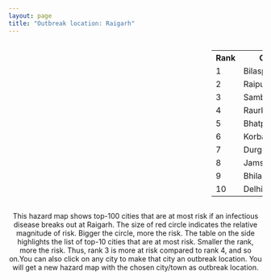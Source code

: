 ```yaml
---
layout: page
title: "Outbreak location: Raigarh"
---
```

<div style="width: 100%; overflow: auto;">
<div style="width: 75%; float: left;">
<div id="mapid">
<script src="https://buda-magenta.github.io/hazard_map/load_map.js"></script>

<script>
var marker_outbreak = L.marker([22.500000, 83.500000],{"autoPan": true}).addTo(map); marker_outbreak.bindTooltip("Raigarh").openTooltip();

var circle_1 = L.circle([22.383333, 82.133333], {"pane": "markerPane", "color": "red", "fill": true, "fillOpacity": 0.2, "fillRule": "evenodd", "lineCap": "round", "lineJoin": "round", "opacity": 1.0, "radius": 69301, "stroke": true, "weight": 3}).addTo(map);
circle_1.bindTooltip("Bilaspur<br>rank: 1<br>hazard index: 0.069301")
circle_1.bindPopup('<a href="https://buda-magenta.github.io/hazard_map/Bilaspur">Bilaspur</a>')

var circle_2 = L.circle([21.237947, 81.633683], {"pane": "markerPane", "color": "red", "fill": true, "fillOpacity": 0.2, "fillRule": "evenodd", "lineCap": "round", "lineJoin": "round", "opacity": 1.0, "radius": 60362, "stroke": true, "weight": 3}).addTo(map);
circle_2.bindTooltip("Raipur<br>rank: 2<br>hazard index: 0.060362")
circle_2.bindPopup('<a href="https://buda-magenta.github.io/hazard_map/Raipur">Raipur</a>')

var circle_3 = L.circle([21.400000, 83.883333], {"pane": "markerPane", "color": "red", "fill": true, "fillOpacity": 0.2, "fillRule": "evenodd", "lineCap": "round", "lineJoin": "round", "opacity": 1.0, "radius": 59014, "stroke": true, "weight": 3}).addTo(map);
circle_3.bindTooltip("Sambalpur<br>rank: 3<br>hazard index: 0.059015")
circle_3.bindPopup('<a href="https://buda-magenta.github.io/hazard_map/Sambalpur">Sambalpur</a>')

var circle_4 = L.circle([22.214285, 84.872437], {"pane": "markerPane", "color": "red", "fill": true, "fillOpacity": 0.2, "fillRule": "evenodd", "lineCap": "round", "lineJoin": "round", "opacity": 1.0, "radius": 22438, "stroke": true, "weight": 3}).addTo(map);
circle_4.bindTooltip("Raurkela<br>rank: 4<br>hazard index: 0.022439")
circle_4.bindPopup('<a href="https://buda-magenta.github.io/hazard_map/Raurkela">Raurkela</a>')

var circle_5 = L.circle([21.735348, 81.944459], {"pane": "markerPane", "color": "red", "fill": true, "fillOpacity": 0.2, "fillRule": "evenodd", "lineCap": "round", "lineJoin": "round", "opacity": 1.0, "radius": 17685, "stroke": true, "weight": 3}).addTo(map);
circle_5.bindTooltip("Bhatpara<br>rank: 5<br>hazard index: 0.017685")
circle_5.bindPopup('<a href="https://buda-magenta.github.io/hazard_map/Bhatpara">Bhatpara</a>')

var circle_6 = L.circle([22.519770, 82.629515], {"pane": "markerPane", "color": "red", "fill": true, "fillOpacity": 0.2, "fillRule": "evenodd", "lineCap": "round", "lineJoin": "round", "opacity": 1.0, "radius": 16450, "stroke": true, "weight": 3}).addTo(map);
circle_6.bindTooltip("Korba<br>rank: 6<br>hazard index: 0.016451")
circle_6.bindPopup('<a href="https://buda-magenta.github.io/hazard_map/Korba">Korba</a>')

var circle_7 = L.circle([21.199035, 81.397955], {"pane": "markerPane", "color": "red", "fill": true, "fillOpacity": 0.2, "fillRule": "evenodd", "lineCap": "round", "lineJoin": "round", "opacity": 1.0, "radius": 16054, "stroke": true, "weight": 3}).addTo(map);
circle_7.bindTooltip("Durg<br>rank: 7<br>hazard index: 0.016054")
circle_7.bindPopup('<a href="https://buda-magenta.github.io/hazard_map/Durg">Durg</a>')

var circle_8 = L.circle([22.801519, 86.202958], {"pane": "markerPane", "color": "red", "fill": true, "fillOpacity": 0.2, "fillRule": "evenodd", "lineCap": "round", "lineJoin": "round", "opacity": 1.0, "radius": 14991, "stroke": true, "weight": 3}).addTo(map);
circle_8.bindTooltip("Jamshedpur<br>rank: 8<br>hazard index: 0.014992")
circle_8.bindPopup('<a href="https://buda-magenta.github.io/hazard_map/Jamshedpur">Jamshedpur</a>')

var circle_9 = L.circle([21.200996, 81.335426], {"pane": "markerPane", "color": "red", "fill": true, "fillOpacity": 0.2, "fillRule": "evenodd", "lineCap": "round", "lineJoin": "round", "opacity": 1.0, "radius": 11993, "stroke": true, "weight": 3}).addTo(map);
circle_9.bindTooltip("Bhilai Nagar<br>rank: 9<br>hazard index: 0.011993")
circle_9.bindPopup('<a href="https://buda-magenta.github.io/hazard_map/Bhilai_Nagar">Bhilai Nagar</a>')

var circle_10 = L.circle([28.651718, 77.221939], {"pane": "markerPane", "color": "red", "fill": true, "fillOpacity": 0.2, "fillRule": "evenodd", "lineCap": "round", "lineJoin": "round", "opacity": 1.0, "radius": 11790, "stroke": true, "weight": 3}).addTo(map);
circle_10.bindTooltip("Delhi<br>rank: 10<br>hazard index: 0.011790")
circle_10.bindPopup('<a href="https://buda-magenta.github.io/hazard_map/Delhi">Delhi</a>')

var circle_11 = L.circle([20.972740, 80.691555], {"pane": "markerPane", "color": "red", "fill": true, "fillOpacity": 0.2, "fillRule": "evenodd", "lineCap": "round", "lineJoin": "round", "opacity": 1.0, "radius": 9301, "stroke": true, "weight": 3}).addTo(map);
circle_11.bindTooltip("Rajnandgaon<br>rank: 11<br>hazard index: 0.009302")
circle_11.bindPopup('<a href="https://buda-magenta.github.io/hazard_map/Rajnandgaon">Rajnandgaon</a>')

var circle_12 = L.circle([20.843512, 75.525927], {"pane": "markerPane", "color": "red", "fill": true, "fillOpacity": 0.2, "fillRule": "evenodd", "lineCap": "round", "lineJoin": "round", "opacity": 1.0, "radius": 8879, "stroke": true, "weight": 3}).addTo(map);
circle_12.bindTooltip("Jalgaon<br>rank: 12<br>hazard index: 0.008879")
circle_12.bindPopup('<a href="https://buda-magenta.github.io/hazard_map/Jalgaon">Jalgaon</a>')

var circle_13 = L.circle([21.145629, 80.268387], {"pane": "markerPane", "color": "red", "fill": true, "fillOpacity": 0.2, "fillRule": "evenodd", "lineCap": "round", "lineJoin": "round", "opacity": 1.0, "radius": 7579, "stroke": true, "weight": 3}).addTo(map);
circle_13.bindTooltip("Gondiya<br>rank: 13<br>hazard index: 0.007580")
circle_13.bindPopup('<a href="https://buda-magenta.github.io/hazard_map/Gondiya">Gondiya</a>')

var circle_14 = L.circle([23.122634, 83.198189], {"pane": "markerPane", "color": "red", "fill": true, "fillOpacity": 0.2, "fillRule": "evenodd", "lineCap": "round", "lineJoin": "round", "opacity": 1.0, "radius": 6609, "stroke": true, "weight": 3}).addTo(map);
circle_14.bindTooltip("Ambikapur<br>rank: 14<br>hazard index: 0.006610")
circle_14.bindPopup('<a href="https://buda-magenta.github.io/hazard_map/Ambikapur">Ambikapur</a>')

var circle_15 = L.circle([22.541418, 88.357691], {"pane": "markerPane", "color": "red", "fill": true, "fillOpacity": 0.2, "fillRule": "evenodd", "lineCap": "round", "lineJoin": "round", "opacity": 1.0, "radius": 6439, "stroke": true, "weight": 3}).addTo(map);
circle_15.bindTooltip("Kolkata<br>rank: 15<br>hazard index: 0.006439")
circle_15.bindPopup('<a href="https://buda-magenta.github.io/hazard_map/Kolkata">Kolkata</a>')

var circle_16 = L.circle([25.531031, 78.652689], {"pane": "markerPane", "color": "red", "fill": true, "fillOpacity": 0.2, "fillRule": "evenodd", "lineCap": "round", "lineJoin": "round", "opacity": 1.0, "radius": 5817, "stroke": true, "weight": 3}).addTo(map);
circle_16.bindTooltip("Jhansi<br>rank: 16<br>hazard index: 0.005818")
circle_16.bindPopup('<a href="https://buda-magenta.github.io/hazard_map/Jhansi">Jhansi</a>')

var circle_17 = L.circle([21.149813, 79.082056], {"pane": "markerPane", "color": "red", "fill": true, "fillOpacity": 0.2, "fillRule": "evenodd", "lineCap": "round", "lineJoin": "round", "opacity": 1.0, "radius": 3963, "stroke": true, "weight": 3}).addTo(map);
circle_17.bindTooltip("Nagpur<br>rank: 17<br>hazard index: 0.003963")
circle_17.bindPopup('<a href="https://buda-magenta.github.io/hazard_map/Nagpur">Nagpur</a>')

var circle_18 = L.circle([20.266777, 85.843559], {"pane": "markerPane", "color": "red", "fill": true, "fillOpacity": 0.2, "fillRule": "evenodd", "lineCap": "round", "lineJoin": "round", "opacity": 1.0, "radius": 3952, "stroke": true, "weight": 3}).addTo(map);
circle_18.bindTooltip("Bhubaneswar<br>rank: 18<br>hazard index: 0.003952")
circle_18.bindPopup('<a href="https://buda-magenta.github.io/hazard_map/Bhubaneswar">Bhubaneswar</a>')

var circle_19 = L.circle([22.782355, 86.159003], {"pane": "markerPane", "color": "red", "fill": true, "fillOpacity": 0.2, "fillRule": "evenodd", "lineCap": "round", "lineJoin": "round", "opacity": 1.0, "radius": 3157, "stroke": true, "weight": 3}).addTo(map);
circle_19.bindTooltip("Adityapur<br>rank: 19<br>hazard index: 0.003157")
circle_19.bindPopup('<a href="https://buda-magenta.github.io/hazard_map/Adityapur">Adityapur</a>')

var circle_20 = L.circle([22.890183, 88.426939], {"pane": "markerPane", "color": "red", "fill": true, "fillOpacity": 0.2, "fillRule": "evenodd", "lineCap": "round", "lineJoin": "round", "opacity": 1.0, "radius": 2456, "stroke": true, "weight": 3}).addTo(map);
circle_20.bindTooltip("Naihati<br>rank: 20<br>hazard index: 0.002457")
circle_20.bindPopup('<a href="https://buda-magenta.github.io/hazard_map/Naihati">Naihati</a>')

var circle_21 = L.circle([19.087076, 82.023572], {"pane": "markerPane", "color": "red", "fill": true, "fillOpacity": 0.2, "fillRule": "evenodd", "lineCap": "round", "lineJoin": "round", "opacity": 1.0, "radius": 1898, "stroke": true, "weight": 3}).addTo(map);
circle_21.bindTooltip("Jagdalpur<br>rank: 21<br>hazard index: 0.001898")
circle_21.bindPopup('<a href="https://buda-magenta.github.io/hazard_map/Jagdalpur">Jagdalpur</a>')

var circle_22 = L.circle([23.258486, 77.401989], {"pane": "markerPane", "color": "red", "fill": true, "fillOpacity": 0.2, "fillRule": "evenodd", "lineCap": "round", "lineJoin": "round", "opacity": 1.0, "radius": 1880, "stroke": true, "weight": 3}).addTo(map);
circle_22.bindTooltip("Bhopal<br>rank: 22<br>hazard index: 0.001880")
circle_22.bindPopup('<a href="https://buda-magenta.github.io/hazard_map/Bhopal">Bhopal</a>')

var circle_23 = L.circle([23.370035, 85.325013], {"pane": "markerPane", "color": "red", "fill": true, "fillOpacity": 0.2, "fillRule": "evenodd", "lineCap": "round", "lineJoin": "round", "opacity": 1.0, "radius": 1654, "stroke": true, "weight": 3}).addTo(map);
circle_23.bindTooltip("Ranchi<br>rank: 23<br>hazard index: 0.001654")
circle_23.bindPopup('<a href="https://buda-magenta.github.io/hazard_map/Ranchi">Ranchi</a>')

var circle_24 = L.circle([21.934900, 86.732400], {"pane": "markerPane", "color": "red", "fill": true, "fillOpacity": 0.2, "fillRule": "evenodd", "lineCap": "round", "lineJoin": "round", "opacity": 1.0, "radius": 1597, "stroke": true, "weight": 3}).addTo(map);
circle_24.bindTooltip("Baripada<br>rank: 24<br>hazard index: 0.001598")
circle_24.bindPopup('<a href="https://buda-magenta.github.io/hazard_map/Baripada">Baripada</a>')

var circle_25 = L.circle([27.175255, 78.009816], {"pane": "markerPane", "color": "red", "fill": true, "fillOpacity": 0.2, "fillRule": "evenodd", "lineCap": "round", "lineJoin": "round", "opacity": 1.0, "radius": 1535, "stroke": true, "weight": 3}).addTo(map);
circle_25.bindTooltip("Agra<br>rank: 25<br>hazard index: 0.001536")
circle_25.bindPopup('<a href="https://buda-magenta.github.io/hazard_map/Agra">Agra</a>')

var circle_26 = L.circle([25.609324, 85.123525], {"pane": "markerPane", "color": "red", "fill": true, "fillOpacity": 0.2, "fillRule": "evenodd", "lineCap": "round", "lineJoin": "round", "opacity": 1.0, "radius": 1150, "stroke": true, "weight": 3}).addTo(map);
circle_26.bindTooltip("Patna<br>rank: 26<br>hazard index: 0.001151")
circle_26.bindPopup('<a href="https://buda-magenta.github.io/hazard_map/Patna">Patna</a>')

var circle_27 = L.circle([17.723128, 83.301284], {"pane": "markerPane", "color": "red", "fill": true, "fillOpacity": 0.2, "fillRule": "evenodd", "lineCap": "round", "lineJoin": "round", "opacity": 1.0, "radius": 1071, "stroke": true, "weight": 3}).addTo(map);
circle_27.bindTooltip("Visakhapatnam<br>rank: 27<br>hazard index: 0.001072")
circle_27.bindPopup('<a href="https://buda-magenta.github.io/hazard_map/Visakhapatnam">Visakhapatnam</a>')

var circle_28 = L.circle([20.468600, 85.879200], {"pane": "markerPane", "color": "red", "fill": true, "fillOpacity": 0.2, "fillRule": "evenodd", "lineCap": "round", "lineJoin": "round", "opacity": 1.0, "radius": 1050, "stroke": true, "weight": 3}).addTo(map);
circle_28.bindTooltip("Cuttack<br>rank: 28<br>hazard index: 0.001051")
circle_28.bindPopup('<a href="https://buda-magenta.github.io/hazard_map/Cuttack">Cuttack</a>')

var circle_29 = L.circle([26.203725, 78.157363], {"pane": "markerPane", "color": "red", "fill": true, "fillOpacity": 0.2, "fillRule": "evenodd", "lineCap": "round", "lineJoin": "round", "opacity": 1.0, "radius": 1027, "stroke": true, "weight": 3}).addTo(map);
circle_29.bindTooltip("Gwalior<br>rank: 29<br>hazard index: 0.001028")
circle_29.bindPopup('<a href="https://buda-magenta.github.io/hazard_map/Gwalior">Gwalior</a>')

var circle_30 = L.circle([23.160894, 79.949770], {"pane": "markerPane", "color": "red", "fill": true, "fillOpacity": 0.2, "fillRule": "evenodd", "lineCap": "round", "lineJoin": "round", "opacity": 1.0, "radius": 910, "stroke": true, "weight": 3}).addTo(map);
circle_30.bindTooltip("Jabalpur<br>rank: 30<br>hazard index: 0.000910")
circle_30.bindPopup('<a href="https://buda-magenta.github.io/hazard_map/Jabalpur">Jabalpur</a>')

var circle_31 = L.circle([19.075990, 72.877393], {"pane": "markerPane", "color": "red", "fill": true, "fillOpacity": 0.2, "fillRule": "evenodd", "lineCap": "round", "lineJoin": "round", "opacity": 1.0, "radius": 906, "stroke": true, "weight": 3}).addTo(map);
circle_31.bindTooltip("Mumbai<br>rank: 31<br>hazard index: 0.000907")
circle_31.bindPopup('<a href="https://buda-magenta.github.io/hazard_map/Mumbai">Mumbai</a>')

var circle_32 = L.circle([25.133173, 86.525040], {"pane": "markerPane", "color": "red", "fill": true, "fillOpacity": 0.2, "fillRule": "evenodd", "lineCap": "round", "lineJoin": "round", "opacity": 1.0, "radius": 847, "stroke": true, "weight": 3}).addTo(map);
circle_32.bindTooltip("Kharagpur<br>rank: 32<br>hazard index: 0.000848")
circle_32.bindPopup('<a href="https://buda-magenta.github.io/hazard_map/Kharagpur">Kharagpur</a>')

var circle_33 = L.circle([20.993276, 75.839983], {"pane": "markerPane", "color": "red", "fill": true, "fillOpacity": 0.2, "fillRule": "evenodd", "lineCap": "round", "lineJoin": "round", "opacity": 1.0, "radius": 693, "stroke": true, "weight": 3}).addTo(map);
circle_33.bindTooltip("Bhusawal<br>rank: 33<br>hazard index: 0.000693")
circle_33.bindPopup('<a href="https://buda-magenta.github.io/hazard_map/Bhusawal">Bhusawal</a>')

var circle_34 = L.circle([22.920982, 88.437022], {"pane": "markerPane", "color": "red", "fill": true, "fillOpacity": 0.2, "fillRule": "evenodd", "lineCap": "round", "lineJoin": "round", "opacity": 1.0, "radius": 654, "stroke": true, "weight": 3}).addTo(map);
circle_34.bindTooltip("Halisahar<br>rank: 34<br>hazard index: 0.000654")
circle_34.bindPopup('<a href="https://buda-magenta.github.io/hazard_map/Halisahar">Halisahar</a>')

var circle_35 = L.circle([22.949011, 88.435910], {"pane": "markerPane", "color": "red", "fill": true, "fillOpacity": 0.2, "fillRule": "evenodd", "lineCap": "round", "lineJoin": "round", "opacity": 1.0, "radius": 629, "stroke": true, "weight": 3}).addTo(map);
circle_35.bindTooltip("Kanchrapara<br>rank: 35<br>hazard index: 0.000630")
circle_35.bindPopup('<a href="https://buda-magenta.github.io/hazard_map/Kanchrapara">Kanchrapara</a>')

var circle_36 = L.circle([24.476642, 86.606732], {"pane": "markerPane", "color": "red", "fill": true, "fillOpacity": 0.2, "fillRule": "evenodd", "lineCap": "round", "lineJoin": "round", "opacity": 1.0, "radius": 593, "stroke": true, "weight": 3}).addTo(map);
circle_36.bindTooltip("Deoghar<br>rank: 36<br>hazard index: 0.000594")
circle_36.bindPopup('<a href="https://buda-magenta.github.io/hazard_map/Deoghar">Deoghar</a>')

var circle_37 = L.circle([24.500000, 81.000000], {"pane": "markerPane", "color": "red", "fill": true, "fillOpacity": 0.2, "fillRule": "evenodd", "lineCap": "round", "lineJoin": "round", "opacity": 1.0, "radius": 580, "stroke": true, "weight": 3}).addTo(map);
circle_37.bindTooltip("Satna<br>rank: 37<br>hazard index: 0.000581")
circle_37.bindPopup('<a href="https://buda-magenta.github.io/hazard_map/Satna">Satna</a>')

var circle_38 = L.circle([23.795281, 86.430964], {"pane": "markerPane", "color": "red", "fill": true, "fillOpacity": 0.2, "fillRule": "evenodd", "lineCap": "round", "lineJoin": "round", "opacity": 1.0, "radius": 516, "stroke": true, "weight": 3}).addTo(map);
circle_38.bindTooltip("Dhanbad<br>rank: 38<br>hazard index: 0.000516")
circle_38.bindPopup('<a href="https://buda-magenta.github.io/hazard_map/Dhanbad">Dhanbad</a>')

var circle_39 = L.circle([24.759267, 81.655000], {"pane": "markerPane", "color": "red", "fill": true, "fillOpacity": 0.2, "fillRule": "evenodd", "lineCap": "round", "lineJoin": "round", "opacity": 1.0, "radius": 470, "stroke": true, "weight": 3}).addTo(map);
circle_39.bindTooltip("Rewa<br>rank: 39<br>hazard index: 0.000471")
circle_39.bindPopup('<a href="https://buda-magenta.github.io/hazard_map/Rewa">Rewa</a>')

var circle_40 = L.circle([19.807608, 85.825254], {"pane": "markerPane", "color": "red", "fill": true, "fillOpacity": 0.2, "fillRule": "evenodd", "lineCap": "round", "lineJoin": "round", "opacity": 1.0, "radius": 454, "stroke": true, "weight": 3}).addTo(map);
circle_40.bindTooltip("Puri<br>rank: 40<br>hazard index: 0.000455")
circle_40.bindPopup('<a href="https://buda-magenta.github.io/hazard_map/Puri">Puri</a>')

var circle_41 = L.circle([17.388786, 78.461065], {"pane": "markerPane", "color": "red", "fill": true, "fillOpacity": 0.2, "fillRule": "evenodd", "lineCap": "round", "lineJoin": "round", "opacity": 1.0, "radius": 413, "stroke": true, "weight": 3}).addTo(map);
circle_41.bindTooltip("Hyderabad<br>rank: 41<br>hazard index: 0.000414")
circle_41.bindPopup('<a href="https://buda-magenta.github.io/hazard_map/Hyderabad">Hyderabad</a>')

var circle_42 = L.circle([20.259399, 76.976203], {"pane": "markerPane", "color": "red", "fill": true, "fillOpacity": 0.2, "fillRule": "evenodd", "lineCap": "round", "lineJoin": "round", "opacity": 1.0, "radius": 404, "stroke": true, "weight": 3}).addTo(map);
circle_42.bindTooltip("Malegaon<br>rank: 42<br>hazard index: 0.000405")
circle_42.bindPopup('<a href="https://buda-magenta.github.io/hazard_map/Malegaon">Malegaon</a>')

var circle_43 = L.circle([23.687130, 86.974659], {"pane": "markerPane", "color": "red", "fill": true, "fillOpacity": 0.2, "fillRule": "evenodd", "lineCap": "round", "lineJoin": "round", "opacity": 1.0, "radius": 385, "stroke": true, "weight": 3}).addTo(map);
circle_43.bindTooltip("Asansol<br>rank: 43<br>hazard index: 0.000386")
circle_43.bindPopup('<a href="https://buda-magenta.github.io/hazard_map/Asansol">Asansol</a>')

var circle_44 = L.circle([26.460914, 80.321759], {"pane": "markerPane", "color": "red", "fill": true, "fillOpacity": 0.2, "fillRule": "evenodd", "lineCap": "round", "lineJoin": "round", "opacity": 1.0, "radius": 378, "stroke": true, "weight": 3}).addTo(map);
circle_44.bindTooltip("Kanpur<br>rank: 44<br>hazard index: 0.000378")
circle_44.bindPopup('<a href="https://buda-magenta.github.io/hazard_map/Kanpur">Kanpur</a>')

var circle_45 = L.circle([22.720362, 75.868200], {"pane": "markerPane", "color": "red", "fill": true, "fillOpacity": 0.2, "fillRule": "evenodd", "lineCap": "round", "lineJoin": "round", "opacity": 1.0, "radius": 347, "stroke": true, "weight": 3}).addTo(map);
circle_45.bindTooltip("Indore<br>rank: 45<br>hazard index: 0.000347")
circle_45.bindPopup('<a href="https://buda-magenta.github.io/hazard_map/Indore">Indore</a>')

var circle_46 = L.circle([27.633333, 77.583333], {"pane": "markerPane", "color": "red", "fill": true, "fillOpacity": 0.2, "fillRule": "evenodd", "lineCap": "round", "lineJoin": "round", "opacity": 1.0, "radius": 340, "stroke": true, "weight": 3}).addTo(map);
circle_46.bindTooltip("Mathura<br>rank: 46<br>hazard index: 0.000341")
circle_46.bindPopup('<a href="https://buda-magenta.github.io/hazard_map/Mathura">Mathura</a>')

var circle_47 = L.circle([18.112082, 83.405220], {"pane": "markerPane", "color": "red", "fill": true, "fillOpacity": 0.2, "fillRule": "evenodd", "lineCap": "round", "lineJoin": "round", "opacity": 1.0, "radius": 319, "stroke": true, "weight": 3}).addTo(map);
circle_47.bindTooltip("Vizianagaram<br>rank: 47<br>hazard index: 0.000320")
circle_47.bindPopup('<a href="https://buda-magenta.github.io/hazard_map/Vizianagaram">Vizianagaram</a>')

var circle_48 = L.circle([19.877263, 75.339024], {"pane": "markerPane", "color": "red", "fill": true, "fillOpacity": 0.2, "fillRule": "evenodd", "lineCap": "round", "lineJoin": "round", "opacity": 1.0, "radius": 318, "stroke": true, "weight": 3}).addTo(map);
circle_48.bindTooltip("Aurangabad<br>rank: 48<br>hazard index: 0.000318")
circle_48.bindPopup('<a href="https://buda-magenta.github.io/hazard_map/Aurangabad">Aurangabad</a>')

var circle_49 = L.circle([23.021624, 72.579707], {"pane": "markerPane", "color": "red", "fill": true, "fillOpacity": 0.2, "fillRule": "evenodd", "lineCap": "round", "lineJoin": "round", "opacity": 1.0, "radius": 265, "stroke": true, "weight": 3}).addTo(map);
circle_49.bindTooltip("Ahmedabad<br>rank: 49<br>hazard index: 0.000265")
circle_49.bindPopup('<a href="https://buda-magenta.github.io/hazard_map/Ahmedabad">Ahmedabad</a>')

var circle_50 = L.circle([26.915458, 75.818982], {"pane": "markerPane", "color": "red", "fill": true, "fillOpacity": 0.2, "fillRule": "evenodd", "lineCap": "round", "lineJoin": "round", "opacity": 1.0, "radius": 245, "stroke": true, "weight": 3}).addTo(map);
circle_50.bindTooltip("Jaipur<br>rank: 50<br>hazard index: 0.000245")
circle_50.bindPopup('<a href="https://buda-magenta.github.io/hazard_map/Jaipur">Jaipur</a>')

var circle_51 = L.circle([23.405848, 88.495894], {"pane": "markerPane", "color": "red", "fill": true, "fillOpacity": 0.2, "fillRule": "evenodd", "lineCap": "round", "lineJoin": "round", "opacity": 1.0, "radius": 198, "stroke": true, "weight": 3}).addTo(map);
circle_51.bindTooltip("Krishnanagar<br>rank: 51<br>hazard index: 0.000199")
circle_51.bindPopup('<a href="https://buda-magenta.github.io/hazard_map/Krishnanagar">Krishnanagar</a>')

var circle_52 = L.circle([21.500000, 86.750000], {"pane": "markerPane", "color": "red", "fill": true, "fillOpacity": 0.2, "fillRule": "evenodd", "lineCap": "round", "lineJoin": "round", "opacity": 1.0, "radius": 196, "stroke": true, "weight": 3}).addTo(map);
circle_52.bindTooltip("Baleshwar<br>rank: 52<br>hazard index: 0.000196")
circle_52.bindPopup('<a href="https://buda-magenta.github.io/hazard_map/Baleshwar">Baleshwar</a>')

var circle_53 = L.circle([18.521428, 73.854454], {"pane": "markerPane", "color": "red", "fill": true, "fillOpacity": 0.2, "fillRule": "evenodd", "lineCap": "round", "lineJoin": "round", "opacity": 1.0, "radius": 194, "stroke": true, "weight": 3}).addTo(map);
circle_53.bindTooltip("Pune<br>rank: 53<br>hazard index: 0.000195")
circle_53.bindPopup('<a href="https://buda-magenta.github.io/hazard_map/Pune">Pune</a>')

var circle_54 = L.circle([12.979120, 77.591300], {"pane": "markerPane", "color": "red", "fill": true, "fillOpacity": 0.2, "fillRule": "evenodd", "lineCap": "round", "lineJoin": "round", "opacity": 1.0, "radius": 189, "stroke": true, "weight": 3}).addTo(map);
circle_54.bindTooltip("Bangalore<br>rank: 54<br>hazard index: 0.000189")
circle_54.bindPopup('<a href="https://buda-magenta.github.io/hazard_map/Bangalore">Bangalore</a>')

var circle_55 = L.circle([22.591260, 88.390964], {"pane": "markerPane", "color": "red", "fill": true, "fillOpacity": 0.2, "fillRule": "evenodd", "lineCap": "round", "lineJoin": "round", "opacity": 1.0, "radius": 188, "stroke": true, "weight": 3}).addTo(map);
circle_55.bindTooltip("Bidhan Nagar<br>rank: 55<br>hazard index: 0.000189")
circle_55.bindPopup('<a href="https://buda-magenta.github.io/hazard_map/Bidhan_Nagar">Bidhan Nagar</a>')

var circle_56 = L.circle([25.335649, 83.007629], {"pane": "markerPane", "color": "red", "fill": true, "fillOpacity": 0.2, "fillRule": "evenodd", "lineCap": "round", "lineJoin": "round", "opacity": 1.0, "radius": 177, "stroke": true, "weight": 3}).addTo(map);
circle_56.bindTooltip("Varanasi<br>rank: 56<br>hazard index: 0.000178")
circle_56.bindPopup('<a href="https://buda-magenta.github.io/hazard_map/Varanasi">Varanasi</a>')

var circle_57 = L.circle([18.320022, 83.916077], {"pane": "markerPane", "color": "red", "fill": true, "fillOpacity": 0.2, "fillRule": "evenodd", "lineCap": "round", "lineJoin": "round", "opacity": 1.0, "radius": 170, "stroke": true, "weight": 3}).addTo(map);
circle_57.bindTooltip("Srikakulam<br>rank: 57<br>hazard index: 0.000171")
circle_57.bindPopup('<a href="https://buda-magenta.github.io/hazard_map/Srikakulam">Srikakulam</a>')

var circle_58 = L.circle([28.428262, 77.002700], {"pane": "markerPane", "color": "red", "fill": true, "fillOpacity": 0.2, "fillRule": "evenodd", "lineCap": "round", "lineJoin": "round", "opacity": 1.0, "radius": 166, "stroke": true, "weight": 3}).addTo(map);
circle_58.bindTooltip("Gurgaon<br>rank: 58<br>hazard index: 0.000167")
circle_58.bindPopup('<a href="https://buda-magenta.github.io/hazard_map/Gurgaon">Gurgaon</a>')

var circle_59 = L.circle([20.761862, 77.192172], {"pane": "markerPane", "color": "red", "fill": true, "fillOpacity": 0.2, "fillRule": "evenodd", "lineCap": "round", "lineJoin": "round", "opacity": 1.0, "radius": 165, "stroke": true, "weight": 3}).addTo(map);
circle_59.bindTooltip("Akola<br>rank: 59<br>hazard index: 0.000165")
circle_59.bindPopup('<a href="https://buda-magenta.github.io/hazard_map/Akola">Akola</a>')

var circle_60 = L.circle([23.916667, 78.000000], {"pane": "markerPane", "color": "red", "fill": true, "fillOpacity": 0.2, "fillRule": "evenodd", "lineCap": "round", "lineJoin": "round", "opacity": 1.0, "radius": 164, "stroke": true, "weight": 3}).addTo(map);
circle_60.bindTooltip("Vidisha<br>rank: 60<br>hazard index: 0.000164")
circle_60.bindPopup('<a href="https://buda-magenta.github.io/hazard_map/Vidisha">Vidisha</a>')

var circle_61 = L.circle([21.170200, 72.831100], {"pane": "markerPane", "color": "red", "fill": true, "fillOpacity": 0.2, "fillRule": "evenodd", "lineCap": "round", "lineJoin": "round", "opacity": 1.0, "radius": 162, "stroke": true, "weight": 3}).addTo(map);
circle_61.bindTooltip("Surat<br>rank: 61<br>hazard index: 0.000163")
circle_61.bindPopup('<a href="https://buda-magenta.github.io/hazard_map/Surat">Surat</a>')

var circle_62 = L.circle([19.290314, 76.602903], {"pane": "markerPane", "color": "red", "fill": true, "fillOpacity": 0.2, "fillRule": "evenodd", "lineCap": "round", "lineJoin": "round", "opacity": 1.0, "radius": 157, "stroke": true, "weight": 3}).addTo(map);
circle_62.bindTooltip("Parbhani<br>rank: 62<br>hazard index: 0.000158")
circle_62.bindPopup('<a href="https://buda-magenta.github.io/hazard_map/Parbhani">Parbhani</a>')

var circle_63 = L.circle([26.838100, 80.934600], {"pane": "markerPane", "color": "red", "fill": true, "fillOpacity": 0.2, "fillRule": "evenodd", "lineCap": "round", "lineJoin": "round", "opacity": 1.0, "radius": 154, "stroke": true, "weight": 3}).addTo(map);
circle_63.bindTooltip("Lucknow<br>rank: 63<br>hazard index: 0.000154")
circle_63.bindPopup('<a href="https://buda-magenta.github.io/hazard_map/Lucknow">Lucknow</a>')

var circle_64 = L.circle([25.196826, 76.000893], {"pane": "markerPane", "color": "red", "fill": true, "fillOpacity": 0.2, "fillRule": "evenodd", "lineCap": "round", "lineJoin": "round", "opacity": 1.0, "radius": 153, "stroke": true, "weight": 3}).addTo(map);
circle_64.bindTooltip("Kota<br>rank: 64<br>hazard index: 0.000154")
circle_64.bindPopup('<a href="https://buda-magenta.github.io/hazard_map/Kota">Kota</a>')

var circle_65 = L.circle([28.402979, 77.310384], {"pane": "markerPane", "color": "red", "fill": true, "fillOpacity": 0.2, "fillRule": "evenodd", "lineCap": "round", "lineJoin": "round", "opacity": 1.0, "radius": 153, "stroke": true, "weight": 3}).addTo(map);
circle_65.bindTooltip("Faridabad<br>rank: 65<br>hazard index: 0.000153")
circle_65.bindPopup('<a href="https://buda-magenta.github.io/hazard_map/Faridabad">Faridabad</a>')

var circle_66 = L.circle([24.197443, 82.666145], {"pane": "markerPane", "color": "red", "fill": true, "fillOpacity": 0.2, "fillRule": "evenodd", "lineCap": "round", "lineJoin": "round", "opacity": 1.0, "radius": 147, "stroke": true, "weight": 3}).addTo(map);
circle_66.bindTooltip("Singrauli<br>rank: 66<br>hazard index: 0.000147")
circle_66.bindPopup('<a href="https://buda-magenta.github.io/hazard_map/Singrauli">Singrauli</a>')

var circle_67 = L.circle([23.332200, 86.361600], {"pane": "markerPane", "color": "red", "fill": true, "fillOpacity": 0.2, "fillRule": "evenodd", "lineCap": "round", "lineJoin": "round", "opacity": 1.0, "radius": 133, "stroke": true, "weight": 3}).addTo(map);
circle_67.bindTooltip("Purulia<br>rank: 67<br>hazard index: 0.000134")
circle_67.bindPopup('<a href="https://buda-magenta.github.io/hazard_map/Purulia">Purulia</a>')

var circle_68 = L.circle([24.700385, 78.518668], {"pane": "markerPane", "color": "red", "fill": true, "fillOpacity": 0.2, "fillRule": "evenodd", "lineCap": "round", "lineJoin": "round", "opacity": 1.0, "radius": 130, "stroke": true, "weight": 3}).addTo(map);
circle_68.bindTooltip("Lalitpur<br>rank: 68<br>hazard index: 0.000130")
circle_68.bindPopup('<a href="https://buda-magenta.github.io/hazard_map/Lalitpur">Lalitpur</a>')

var circle_69 = L.circle([23.250000, 87.750000], {"pane": "markerPane", "color": "red", "fill": true, "fillOpacity": 0.2, "fillRule": "evenodd", "lineCap": "round", "lineJoin": "round", "opacity": 1.0, "radius": 129, "stroke": true, "weight": 3}).addTo(map);
circle_69.bindTooltip("Barddhaman<br>rank: 69<br>hazard index: 0.000130")
circle_69.bindPopup('<a href="https://buda-magenta.github.io/hazard_map/Barddhaman">Barddhaman</a>')

var circle_70 = L.circle([19.194329, 72.970178], {"pane": "markerPane", "color": "red", "fill": true, "fillOpacity": 0.2, "fillRule": "evenodd", "lineCap": "round", "lineJoin": "round", "opacity": 1.0, "radius": 122, "stroke": true, "weight": 3}).addTo(map);
circle_70.bindTooltip("Thane<br>rank: 70<br>hazard index: 0.000123")
circle_70.bindPopup('<a href="https://buda-magenta.github.io/hazard_map/Thane">Thane</a>')

var circle_71 = L.circle([28.901090, 76.580194], {"pane": "markerPane", "color": "red", "fill": true, "fillOpacity": 0.2, "fillRule": "evenodd", "lineCap": "round", "lineJoin": "round", "opacity": 1.0, "radius": 121, "stroke": true, "weight": 3}).addTo(map);
circle_71.bindTooltip("Rohtak<br>rank: 71<br>hazard index: 0.000121")
circle_71.bindPopup('<a href="https://buda-magenta.github.io/hazard_map/Rohtak">Rohtak</a>')

var circle_72 = L.circle([23.809612, 78.759114], {"pane": "markerPane", "color": "red", "fill": true, "fillOpacity": 0.2, "fillRule": "evenodd", "lineCap": "round", "lineJoin": "round", "opacity": 1.0, "radius": 121, "stroke": true, "weight": 3}).addTo(map);
circle_72.bindTooltip("Sagar<br>rank: 72<br>hazard index: 0.000121")
circle_72.bindPopup('<a href="https://buda-magenta.github.io/hazard_map/Sagar">Sagar</a>')

var circle_73 = L.circle([23.259346, 88.437212], {"pane": "markerPane", "color": "red", "fill": true, "fillOpacity": 0.2, "fillRule": "evenodd", "lineCap": "round", "lineJoin": "round", "opacity": 1.0, "radius": 118, "stroke": true, "weight": 3}).addTo(map);
circle_73.bindTooltip("Santipur<br>rank: 73<br>hazard index: 0.000119")
circle_73.bindPopup('<a href="https://buda-magenta.github.io/hazard_map/Santipur">Santipur</a>')

var circle_74 = L.circle([25.438130, 81.833800], {"pane": "markerPane", "color": "red", "fill": true, "fillOpacity": 0.2, "fillRule": "evenodd", "lineCap": "round", "lineJoin": "round", "opacity": 1.0, "radius": 118, "stroke": true, "weight": 3}).addTo(map);
circle_74.bindTooltip("Allahabad<br>rank: 74<br>hazard index: 0.000119")
circle_74.bindPopup('<a href="https://buda-magenta.github.io/hazard_map/Allahabad">Allahabad</a>')

var circle_75 = L.circle([21.154541, 77.644296], {"pane": "markerPane", "color": "red", "fill": true, "fillOpacity": 0.2, "fillRule": "evenodd", "lineCap": "round", "lineJoin": "round", "opacity": 1.0, "radius": 118, "stroke": true, "weight": 3}).addTo(map);
circle_75.bindTooltip("Amravati<br>rank: 75<br>hazard index: 0.000118")
circle_75.bindPopup('<a href="https://buda-magenta.github.io/hazard_map/Amravati">Amravati</a>')

var circle_76 = L.circle([23.174597, 75.785142], {"pane": "markerPane", "color": "red", "fill": true, "fillOpacity": 0.2, "fillRule": "evenodd", "lineCap": "round", "lineJoin": "round", "opacity": 1.0, "radius": 117, "stroke": true, "weight": 3}).addTo(map);
circle_76.bindTooltip("Ujjain<br>rank: 76<br>hazard index: 0.000117")
circle_76.bindPopup('<a href="https://buda-magenta.github.io/hazard_map/Ujjain">Ujjain</a>')

var circle_77 = L.circle([22.600150, 77.926645], {"pane": "markerPane", "color": "red", "fill": true, "fillOpacity": 0.2, "fillRule": "evenodd", "lineCap": "round", "lineJoin": "round", "opacity": 1.0, "radius": 113, "stroke": true, "weight": 3}).addTo(map);
circle_77.bindTooltip("Hoshangabad<br>rank: 77<br>hazard index: 0.000113")
circle_77.bindPopup('<a href="https://buda-magenta.github.io/hazard_map/Hoshangabad">Hoshangabad</a>')

var circle_78 = L.circle([30.909016, 75.851601], {"pane": "markerPane", "color": "red", "fill": true, "fillOpacity": 0.2, "fillRule": "evenodd", "lineCap": "round", "lineJoin": "round", "opacity": 1.0, "radius": 106, "stroke": true, "weight": 3}).addTo(map);
circle_78.bindTooltip("Ludhiana<br>rank: 78<br>hazard index: 0.000107")
circle_78.bindPopup('<a href="https://buda-magenta.github.io/hazard_map/Ludhiana">Ludhiana</a>')

var circle_79 = L.circle([28.863842, 78.805778], {"pane": "markerPane", "color": "red", "fill": true, "fillOpacity": 0.2, "fillRule": "evenodd", "lineCap": "round", "lineJoin": "round", "opacity": 1.0, "radius": 106, "stroke": true, "weight": 3}).addTo(map);
circle_79.bindTooltip("Moradabad<br>rank: 79<br>hazard index: 0.000106")
circle_79.bindPopup('<a href="https://buda-magenta.github.io/hazard_map/Moradabad">Moradabad</a>')

var circle_80 = L.circle([29.000653, 77.768229], {"pane": "markerPane", "color": "red", "fill": true, "fillOpacity": 0.2, "fillRule": "evenodd", "lineCap": "round", "lineJoin": "round", "opacity": 1.0, "radius": 102, "stroke": true, "weight": 3}).addTo(map);
circle_80.bindTooltip("Meerut<br>rank: 80<br>hazard index: 0.000103")
circle_80.bindPopup('<a href="https://buda-magenta.github.io/hazard_map/Meerut">Meerut</a>')

var circle_81 = L.circle([21.879616, 77.875681], {"pane": "markerPane", "color": "red", "fill": true, "fillOpacity": 0.2, "fillRule": "evenodd", "lineCap": "round", "lineJoin": "round", "opacity": 1.0, "radius": 99, "stroke": true, "weight": 3}).addTo(map);
circle_81.bindTooltip("Betul<br>rank: 81<br>hazard index: 0.000100")
circle_81.bindPopup('<a href="https://buda-magenta.github.io/hazard_map/Betul">Betul</a>')

var circle_82 = L.circle([23.833962, 80.392456], {"pane": "markerPane", "color": "red", "fill": true, "fillOpacity": 0.2, "fillRule": "evenodd", "lineCap": "round", "lineJoin": "round", "opacity": 1.0, "radius": 98, "stroke": true, "weight": 3}).addTo(map);
circle_82.bindTooltip("Murwara<br>rank: 82<br>hazard index: 0.000098")
circle_82.bindPopup('<a href="https://buda-magenta.github.io/hazard_map/Murwara">Murwara</a>')

var circle_83 = L.circle([22.472223, 88.093845], {"pane": "markerPane", "color": "red", "fill": true, "fillOpacity": 0.2, "fillRule": "evenodd", "lineCap": "round", "lineJoin": "round", "opacity": 1.0, "radius": 97, "stroke": true, "weight": 3}).addTo(map);
circle_83.bindTooltip("Uluberia<br>rank: 83<br>hazard index: 0.000098")
circle_83.bindPopup('<a href="https://buda-magenta.github.io/hazard_map/Uluberia">Uluberia</a>')

var circle_84 = L.circle([23.699128, 85.991069], {"pane": "markerPane", "color": "red", "fill": true, "fillOpacity": 0.2, "fillRule": "evenodd", "lineCap": "round", "lineJoin": "round", "opacity": 1.0, "radius": 96, "stroke": true, "weight": 3}).addTo(map);
circle_84.bindTooltip("Bokaro<br>rank: 84<br>hazard index: 0.000097")
circle_84.bindPopup('<a href="https://buda-magenta.github.io/hazard_map/Bokaro">Bokaro</a>')

var circle_85 = L.circle([20.011247, 73.790236], {"pane": "markerPane", "color": "red", "fill": true, "fillOpacity": 0.2, "fillRule": "evenodd", "lineCap": "round", "lineJoin": "round", "opacity": 1.0, "radius": 94, "stroke": true, "weight": 3}).addTo(map);
circle_85.bindTooltip("Nashik<br>rank: 85<br>hazard index: 0.000094")
circle_85.bindPopup('<a href="https://buda-magenta.github.io/hazard_map/Nashik">Nashik</a>')

var circle_86 = L.circle([26.716413, 88.430992], {"pane": "markerPane", "color": "red", "fill": true, "fillOpacity": 0.2, "fillRule": "evenodd", "lineCap": "round", "lineJoin": "round", "opacity": 1.0, "radius": 93, "stroke": true, "weight": 3}).addTo(map);
circle_86.bindTooltip("Siliguri<br>rank: 86<br>hazard index: 0.000093")
circle_86.bindPopup('<a href="https://buda-magenta.github.io/hazard_map/Siliguri">Siliguri</a>')

var circle_87 = L.circle([20.030976, 79.358139], {"pane": "markerPane", "color": "red", "fill": true, "fillOpacity": 0.2, "fillRule": "evenodd", "lineCap": "round", "lineJoin": "round", "opacity": 1.0, "radius": 93, "stroke": true, "weight": 3}).addTo(map);
circle_87.bindTooltip("Chandrapur<br>rank: 87<br>hazard index: 0.000093")
circle_87.bindPopup('<a href="https://buda-magenta.github.io/hazard_map/Chandrapur">Chandrapur</a>')

var circle_88 = L.circle([21.063329, 86.505373], {"pane": "markerPane", "color": "red", "fill": true, "fillOpacity": 0.2, "fillRule": "evenodd", "lineCap": "round", "lineJoin": "round", "opacity": 1.0, "radius": 88, "stroke": true, "weight": 3}).addTo(map);
circle_88.bindTooltip("Bhadrak<br>rank: 88<br>hazard index: 0.000088")
circle_88.bindPopup('<a href="https://buda-magenta.github.io/hazard_map/Bhadrak">Bhadrak</a>')

var circle_89 = L.circle([16.508759, 80.618510], {"pane": "markerPane", "color": "red", "fill": true, "fillOpacity": 0.2, "fillRule": "evenodd", "lineCap": "round", "lineJoin": "round", "opacity": 1.0, "radius": 85, "stroke": true, "weight": 3}).addTo(map);
circle_89.bindTooltip("Vijayawada<br>rank: 89<br>hazard index: 0.000086")
circle_89.bindPopup('<a href="https://buda-magenta.github.io/hazard_map/Vijayawada">Vijayawada</a>')

var circle_90 = L.circle([19.169335, 77.311013], {"pane": "markerPane", "color": "red", "fill": true, "fillOpacity": 0.2, "fillRule": "evenodd", "lineCap": "round", "lineJoin": "round", "opacity": 1.0, "radius": 81, "stroke": true, "weight": 3}).addTo(map);
circle_90.bindTooltip("Nanded Waghala<br>rank: 90<br>hazard index: 0.000082")
circle_90.bindPopup('<a href="https://buda-magenta.github.io/hazard_map/Nanded_Waghala">Nanded Waghala</a>')

var circle_91 = L.circle([22.297314, 73.194257], {"pane": "markerPane", "color": "red", "fill": true, "fillOpacity": 0.2, "fillRule": "evenodd", "lineCap": "round", "lineJoin": "round", "opacity": 1.0, "radius": 79, "stroke": true, "weight": 3}).addTo(map);
circle_91.bindTooltip("Vadodara<br>rank: 91<br>hazard index: 0.000079")
circle_91.bindPopup('<a href="https://buda-magenta.github.io/hazard_map/Vadodara">Vadodara</a>')

var circle_92 = L.circle([29.988077, 77.508130], {"pane": "markerPane", "color": "red", "fill": true, "fillOpacity": 0.2, "fillRule": "evenodd", "lineCap": "round", "lineJoin": "round", "opacity": 1.0, "radius": 79, "stroke": true, "weight": 3}).addTo(map);
circle_92.bindTooltip("Saharanpur<br>rank: 92<br>hazard index: 0.000079")
circle_92.bindPopup('<a href="https://buda-magenta.github.io/hazard_map/Saharanpur">Saharanpur</a>')

var circle_93 = L.circle([19.918233, 75.868625], {"pane": "markerPane", "color": "red", "fill": true, "fillOpacity": 0.2, "fillRule": "evenodd", "lineCap": "round", "lineJoin": "round", "opacity": 1.0, "radius": 79, "stroke": true, "weight": 3}).addTo(map);
circle_93.bindTooltip("Jalna<br>rank: 93<br>hazard index: 0.000079")
circle_93.bindPopup('<a href="https://buda-magenta.github.io/hazard_map/Jalna">Jalna</a>')

var circle_94 = L.circle([18.793568, 80.815939], {"pane": "markerPane", "color": "red", "fill": true, "fillOpacity": 0.2, "fillRule": "evenodd", "lineCap": "round", "lineJoin": "round", "opacity": 1.0, "radius": 77, "stroke": true, "weight": 3}).addTo(map);
circle_94.bindTooltip("Bijapur<br>rank: 94<br>hazard index: 0.000077")
circle_94.bindPopup('<a href="https://buda-magenta.github.io/hazard_map/Bijapur">Bijapur</a>')

var circle_95 = L.circle([18.351469, 76.755121], {"pane": "markerPane", "color": "red", "fill": true, "fillOpacity": 0.2, "fillRule": "evenodd", "lineCap": "round", "lineJoin": "round", "opacity": 1.0, "radius": 73, "stroke": true, "weight": 3}).addTo(map);
circle_95.bindTooltip("Latur<br>rank: 95<br>hazard index: 0.000074")
circle_95.bindPopup('<a href="https://buda-magenta.github.io/hazard_map/Latur">Latur</a>')

var circle_96 = L.circle([29.154148, 77.305954], {"pane": "markerPane", "color": "red", "fill": true, "fillOpacity": 0.2, "fillRule": "evenodd", "lineCap": "round", "lineJoin": "round", "opacity": 1.0, "radius": 69, "stroke": true, "weight": 3}).addTo(map);
circle_96.bindTooltip("Baraut<br>rank: 96<br>hazard index: 0.000069")
circle_96.bindPopup('<a href="https://buda-magenta.github.io/hazard_map/Baraut">Baraut</a>')

var circle_97 = L.circle([27.876990, 78.137290], {"pane": "markerPane", "color": "red", "fill": true, "fillOpacity": 0.2, "fillRule": "evenodd", "lineCap": "round", "lineJoin": "round", "opacity": 1.0, "radius": 68, "stroke": true, "weight": 3}).addTo(map);
circle_97.bindTooltip("Aligarh<br>rank: 97<br>hazard index: 0.000068")
circle_97.bindPopup('<a href="https://buda-magenta.github.io/hazard_map/Aligarh">Aligarh</a>')

var circle_98 = L.circle([29.003314, 77.016732], {"pane": "markerPane", "color": "red", "fill": true, "fillOpacity": 0.2, "fillRule": "evenodd", "lineCap": "round", "lineJoin": "round", "opacity": 1.0, "radius": 67, "stroke": true, "weight": 3}).addTo(map);
circle_98.bindTooltip("Sonipat<br>rank: 98<br>hazard index: 0.000068")
circle_98.bindPopup('<a href="https://buda-magenta.github.io/hazard_map/Sonipat">Sonipat</a>')

var circle_99 = L.circle([28.733400, 77.298600], {"pane": "markerPane", "color": "red", "fill": true, "fillOpacity": 0.2, "fillRule": "evenodd", "lineCap": "round", "lineJoin": "round", "opacity": 1.0, "radius": 67, "stroke": true, "weight": 3}).addTo(map);
circle_99.bindTooltip("Loni<br>rank: 99<br>hazard index: 0.000067")
circle_99.bindPopup('<a href="https://buda-magenta.github.io/hazard_map/Loni">Loni</a>')

var circle_100 = L.circle([23.535048, 87.338043], {"pane": "markerPane", "color": "red", "fill": true, "fillOpacity": 0.2, "fillRule": "evenodd", "lineCap": "round", "lineJoin": "round", "opacity": 1.0, "radius": 66, "stroke": true, "weight": 3}).addTo(map);
circle_100.bindTooltip("Durgapur<br>rank: 100<br>hazard index: 0.000066")
circle_100.bindPopup('<a href="https://buda-magenta.github.io/hazard_map/Durgapur">Durgapur</a>')
</script>
</div>
</div>


<div style="width: 20%; float: right;">
<table>
<tr>
<th>Rank</th>
<th>City</th>
</tr>

<tr>
<td>1</td>
<td>Bilaspur</td>
</tr>

<tr>
<td>2</td>
<td>Raipur</td>
</tr>

<tr>
<td>3</td>
<td>Sambalpur</td>
</tr>

<tr>
<td>4</td>
<td>Raurkela</td>
</tr>

<tr>
<td>5</td>
<td>Bhatpara</td>
</tr>

<tr>
<td>6</td>
<td>Korba</td>
</tr>

<tr>
<td>7</td>
<td>Durg</td>
</tr>

<tr>
<td>8</td>
<td>Jamshedpur</td>
</tr>

<tr>
<td>9</td>
<td>Bhilai Nagar</td>
</tr>

<tr>
<td>10</td>
<td>Delhi</td>
</tr>

</table>
</div>
</div>


<p align="center">This hazard map shows top-100 cities that are at most risk if an infectious disease breaks out at Raigarh. The size of red circle indicates the relative magnitude of risk. Bigger the circle, more the risk. The table on the side highlights the list of top-10 cities that are at most risk. Smaller the rank, more the risk. Thus, rank 3 is more at risk compared to rank 4, and so on.You can also click on any city to make that city an outbreak location. You will get a new hazard map with the chosen city/town as outbreak location.
</p>